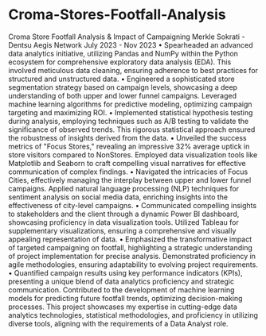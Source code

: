 # Croma-Stores-Footfall-Analysis

Croma Store Footfall Analysis & Impact of Campaigning
Merkle Sokrati - Dentsu Aegis Network July 2023 - Nov 2023
• Spearheaded an advanced data analytics initiative, utilizing Pandas and NumPy within the Python ecosystem
for comprehensive exploratory data analysis (EDA). This involved meticulous data cleaning, ensuring adherence
to best practices for structured and unstructured data.
• Engineered a sophisticated store segmentation strategy based on campaign levels, showcasing a deep
understanding of both upper and lower funnel campaigns. Leveraged machine learning algorithms for
predictive modeling, optimizing campaign targeting and maximizing ROI.
• Implemented statistical hypothesis testing during analysis, employing techniques such as A/B testing to
validate the significance of observed trends. This rigorous statistical approach ensured the robustness of
insights derived from the data.
• Unveiled the success metrics of "Focus Stores," revealing an impressive 32% average uptick in store visitors
compared to NonStores. Employed data visualization tools like Matplotlib and Seaborn to craft compelling
visual narratives for effective communication of complex findings.
• Navigated the intricacies of Focus Cities, effectively managing the interplay between upper and lower funnel
campaigns. Applied natural language processing (NLP) techniques for sentiment analysis on social media data,
enriching insights into the effectiveness of city-level campaigns.
• Communicated compelling insights to stakeholders and the client through a dynamic Power BI dashboard,
showcasing proficiency in data visualization tools. Utilized Tableau for supplementary visualizations, ensuring
a comprehensive and visually appealing representation of data.
• Emphasized the transformative impact of targeted campaigning on footfall, highlighting a strategic
understanding of project implementation for precise analysis. Demonstrated proficiency in agile
methodologies, ensuring adaptability to evolving project requirements.
• Quantified campaign results using key performance indicators (KPIs), presenting a unique blend of data
analytics proficiency and strategic communication. Contributed to the development of machine learning
models for predicting future footfall trends, optimizing decision-making processes.
This project showcases my expertise in cutting-edge data analytics technologies, statistical methodologies, and
proficiency in utilizing diverse tools, aligning with the requirements of a Data Analyst role.
